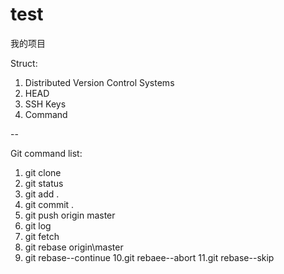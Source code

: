 ﻿# test
我的项目

Struct:

1. Distributed Version Control Systems
2. HEAD
3. SSH Keys
4. Command

--

Git command list:
1. git clone
2. git status
3. git add .
4. git commit .
5. git push origin master
6. git log
7. git fetch
8. git rebase origin\master
9. git rebase--continue
10.git rebaee--abort
11.git rebase--skip
